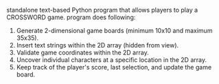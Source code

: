 
standalone text-based Python program that allows players to play a
CROSSWORD game.
program does following:
1. Generate 2-dimensional game boards (minimum 10x10 and maximum 35x35).
2. Insert text strings within the 2D array (hidden from view).
3. Validate game coordinates within the 2D array.
4. Uncover individual characters at a specific location in the 2D array.
5. Keep track of the player's score, last selection, and update the game board.
